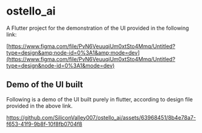 # ostello_ai

A Flutter project for the demonstration of the UI provided in the following link:

[https://www.figma.com/file/PvN6VeuuqiUm0xtSto4Mmq/Untitled?type=design&amp;node-id=0%3A1&amp;mode=dev](https://www.figma.com/file/PvN6VeuuqiUm0xtSto4Mmq/Untitled?type=design&node-id=0%3A1&mode=dev)

## Demo of the UI built

Following is a demo of the UI built purely in flutter, according to design file provided in the above link.

https://github.com/SiliconValley007/ostello_ai/assets/63968451/8b4e78a7-f653-41f9-9b8f-10f8fb0704f8

